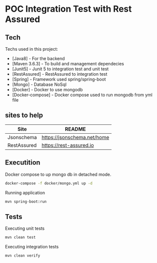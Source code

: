 # POC Integration Test with Rest Assured

## Tech

Techs used in this project:

- [Java8] - For the backend
- [Maven 3.6.3] - To build and management dependecies
- [Junit5] - Junit 5 to integration test and unit test
- [RestAssured] - RestAssured to integration test
- [Spring] - Framework used spring/spring-boot
- [Mongo] - Database NoSql
- [Docker] - Docker to use mongodb
- [Docker-compose] - Docker compose used to run mongodb from yml file

## sites to help 


| Site | README |
| ------ | ------ |
| Jsonschema | https://jsonschema.net/home |
| RestAssured | https://rest-assured.io |

## Executition

Docker compose to up mongo db in detached mode.

```sh
docker-compose -f docker/mongo.yml up -d
```

Running application

```sh
mvn spring-boot:run
```

## Tests

Executing unit tests

```sh
mvn clean test
```
Executing integration tests

```sh
mvn clean verify